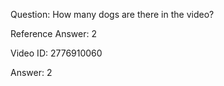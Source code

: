 Question: How many dogs are there in the video?

Reference Answer: 2

Video ID: 2776910060

Answer: 2


